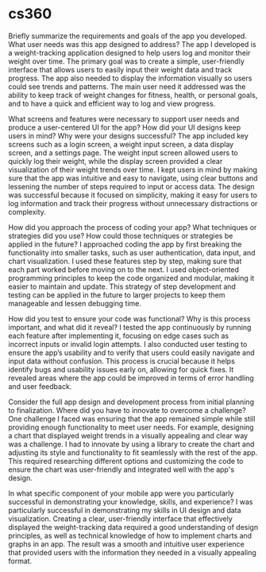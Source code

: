 # cs360

Briefly summarize the requirements and goals of the app you developed. What user needs was this app designed to address?
The app I developed is a weight-tracking application designed to help users log and monitor their weight over time. The primary goal was to create a simple, user-friendly interface that allows users to easily input their weight data and track progress. The app also needed to display the information visually so users could see trends and patterns. The main user need it addressed was the ability to keep track of weight changes for fitness, health, or personal goals, and to have a quick and efficient way to log and view progress.

What screens and features were necessary to support user needs and produce a user-centered UI for the app? How did your UI designs keep users in mind? Why were your designs successful?
The app included key screens such as a login screen, a weight input screen, a data display screen, and a settings page. The weight input screen allowed users to quickly log their weight, while the display screen provided a clear visualization of their weight trends over time. I kept users in mind by making sure that the app was intuitive and easy to navigate, using clear buttons and lessening the number of steps required to input or access data. The design was successful because it focused on simplicity, making it easy for users to log information and track their progress without unnecessary distractions or complexity.

How did you approach the process of coding your app? What techniques or strategies did you use? How could those techniques or strategies be applied in the future?
I approached coding the app by first breaking the functionality into smaller tasks, such as user authentication, data input, and chart visualization. I used these features step by step, making sure that each part worked before moving on to the next. I used object-oriented programming principles to keep the code organized and modular, making it easier to maintain and update. This strategy of step development and testing can be applied in the future to larger projects to keep them manageable and lessen debugging time.

How did you test to ensure your code was functional? Why is this process important, and what did it reveal?
I tested the app continuously by running each feature after implementing it, focusing on edge cases such as incorrect inputs or invalid login attempts. I also conducted user testing to ensure the app’s usability and to verify that users could easily navigate and input data without confusion. This process is crucial because it helps identify bugs and usability issues early on, allowing for quick fixes. It revealed areas where the app could be improved in terms of error handling and user feedback.

Consider the full app design and development process from initial planning to finalization. Where did you have to innovate to overcome a challenge?
One challenge I faced was ensuring that the app remained simple while still providing enough functionality to meet user needs. For example, designing a chart that displayed weight trends in a visually appealing and clear way was a challenge. I had to innovate by using a library to create the chart and adjusting its style and functionality to fit seamlessly with the rest of the app. This required researching different options and customizing the code to ensure the chart was user-friendly and integrated well with the app's design.

In what specific component of your mobile app were you particularly successful in demonstrating your knowledge, skills, and experience?
I was particularly successful in demonstrating my skills in UI design and data visualization. Creating a clear, user-friendly interface that effectively displayed the weight-tracking data required a good understanding of design principles, as well as technical knowledge of how to implement charts and graphs in an app. The result was a smooth and intuitive user experience that provided users with the information they needed in a visually appealing format.

